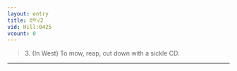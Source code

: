 ```yaml
---
layout: entry
title: རྔབ་√2
vid: Hill:0425
vcount: 0
---
```

> 3\. (In West) To mow, reap, cut down with a sickle CD\.


---

